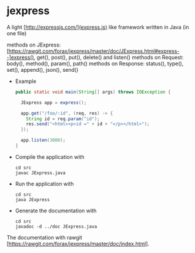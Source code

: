 # jexpress
A light [http://expressjs.com/](express.js) like framework written in Java (in one file)

methods on JExpress: [https://rawgit.com/forax/jexpress/master/doc/JExpress.html#express--]express(), get(), post(), put(), delete() and listen()
methods on Request: body(), method(), param(), path()
methods on Response: status(), type(), set(), append(), json(), send()

- Example
  ```java
  public static void main(String[] args) throws IOException {

    JExpress app = express();

    app.get("/foo/:id", (req, res) -> {
      String id = req.param("id");
      res.send("<html><p>id =" + id + "</p></html>");
    });

    app.listen(3000);
  }
  ```

- Compile the application with
  ```
  cd src
  javac JExpress.java
  ```
  
- Run the application with
  ```
  cd src
  java JExpress
  ```
  
- Generate the documentation with
  ```
  cd src
  javadoc -d ../doc JExpress.java
  ```
  
 The documentation with rawgit [https://rawgit.com/forax/jexpress/master/doc/index.html].
 